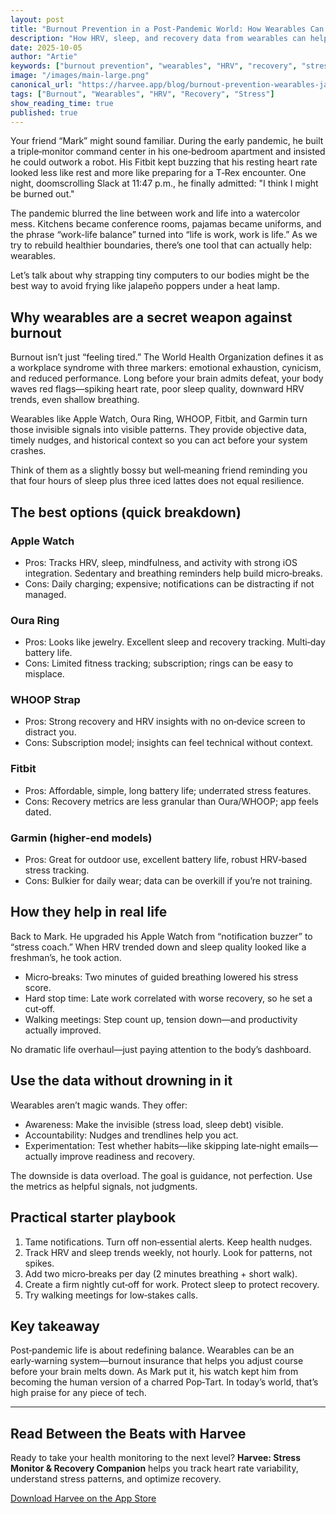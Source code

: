 ```yaml
---
layout: post
title: "Burnout Prevention in a Post-Pandemic World: How Wearables Can Keep You From Frying Like a Jalapeño Popper"
description: "How HRV, sleep, and recovery data from wearables can help you spot burnout early and build healthier habits."
date: 2025-10-05
author: "Artie"
keywords: ["burnout prevention", "wearables", "HRV", "recovery", "stress", "sleep"]
image: "/images/main-large.png"
canonical_url: "https://harvee.app/blog/burnout-prevention-wearables-jalapeno-popper"
tags: ["Burnout", "Wearables", "HRV", "Recovery", "Stress"]
show_reading_time: true
published: true
---
```


Your friend “Mark” might sound familiar. During the early pandemic, he built a triple‑monitor command center in his one‑bedroom apartment and insisted he could outwork a robot. His Fitbit kept buzzing that his resting heart rate looked less like rest and more like preparing for a T‑Rex encounter. One night, doomscrolling Slack at 11:47 p.m., he finally admitted: "I think I might be burned out."

The pandemic blurred the line between work and life into a watercolor mess. Kitchens became conference rooms, pajamas became uniforms, and the phrase “work-life balance” turned into “life is work, work is life.” As we try to rebuild healthier boundaries, there’s one tool that can actually help: wearables.

Let’s talk about why strapping tiny computers to our bodies might be the best way to avoid frying like jalapeño poppers under a heat lamp.

## Why wearables are a secret weapon against burnout

Burnout isn’t just “feeling tired.” The World Health Organization defines it as a workplace syndrome with three markers: emotional exhaustion, cynicism, and reduced performance. Long before your brain admits defeat, your body waves red flags—spiking heart rate, poor sleep quality, downward HRV trends, even shallow breathing.

Wearables like Apple Watch, Oura Ring, WHOOP, Fitbit, and Garmin turn those invisible signals into visible patterns. They provide objective data, timely nudges, and historical context so you can act before your system crashes.

Think of them as a slightly bossy but well‑meaning friend reminding you that four hours of sleep plus three iced lattes does not equal resilience.

## The best options (quick breakdown)

### Apple Watch
- Pros: Tracks HRV, sleep, mindfulness, and activity with strong iOS integration. Sedentary and breathing reminders help build micro‑breaks.
- Cons: Daily charging; expensive; notifications can be distracting if not managed.

### Oura Ring
- Pros: Looks like jewelry. Excellent sleep and recovery tracking. Multi‑day battery life.
- Cons: Limited fitness tracking; subscription; rings can be easy to misplace.

### WHOOP Strap
- Pros: Strong recovery and HRV insights with no on‑device screen to distract you.
- Cons: Subscription model; insights can feel technical without context.

### Fitbit
- Pros: Affordable, simple, long battery life; underrated stress features.
- Cons: Recovery metrics are less granular than Oura/WHOOP; app feels dated.

### Garmin (higher‑end models)
- Pros: Great for outdoor use, excellent battery life, robust HRV‑based stress tracking.
- Cons: Bulkier for daily wear; data can be overkill if you’re not training.

## How they help in real life

Back to Mark. He upgraded his Apple Watch from “notification buzzer” to “stress coach.” When HRV trended down and sleep quality looked like a freshman’s, he took action.

- Micro‑breaks: Two minutes of guided breathing lowered his stress score.
- Hard stop time: Late work correlated with worse recovery, so he set a cut‑off.
- Walking meetings: Step count up, tension down—and productivity actually improved.

No dramatic life overhaul—just paying attention to the body’s dashboard.

## Use the data without drowning in it

Wearables aren’t magic wands. They offer:

- Awareness: Make the invisible (stress load, sleep debt) visible.
- Accountability: Nudges and trendlines help you act.
- Experimentation: Test whether habits—like skipping late‑night emails—actually improve readiness and recovery.

The downside is data overload. The goal is guidance, not perfection. Use the metrics as helpful signals, not judgments.

## Practical starter playbook

1. Tame notifications. Turn off non‑essential alerts. Keep health nudges.
2. Track HRV and sleep trends weekly, not hourly. Look for patterns, not spikes.
3. Add two micro‑breaks per day (2 minutes breathing + short walk).
4. Create a firm nightly cut‑off for work. Protect sleep to protect recovery.
5. Try walking meetings for low‑stakes calls.

## Key takeaway

Post‑pandemic life is about redefining balance. Wearables can be an early‑warning system—burnout insurance that helps you adjust course before your brain melts down. As Mark put it, his watch kept him from becoming the human version of a charred Pop‑Tart. In today’s world, that’s high praise for any piece of tech.

---

## Read Between the Beats with Harvee

Ready to take your health monitoring to the next level? **Harvee: Stress Monitor & Recovery Companion** helps you track heart rate variability, understand stress patterns, and optimize recovery.

[Download Harvee on the App Store](https://testflight.apple.com/join/mFb7yREE)


